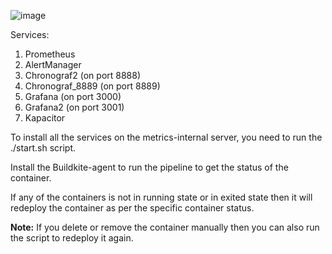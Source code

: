 ![image](https://user-images.githubusercontent.com/110216567/184346286-94e0b45f-19e9-4fc9-a1a3-2e50c6f12bf8.png)

Services:
1. Prometheus
2. AlertManager
3. Chronograf2 (on port 8888)
4. Chronograf_8889 (on port 8889)
5. Grafana (on port 3000)
6. Grafana2 (on port 3001)
7. Kapacitor

To install all the services on the metrics-internal server, you need to run the ./start.sh script.

Install the Buildkite-agent to run the pipeline to get the status of the container.

If any of the containers is not in running state or in exited state then it will redeploy the container as per the specific container status.

**Note:** If you delete or remove the container manually then you can also run the script to redeploy it  again.
